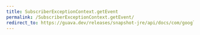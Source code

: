 ```yaml
---
title: SubscriberExceptionContext.getEvent
permalink: /SubscriberExceptionContext.getEvent/
redirect_to: https://guava.dev/releases/snapshot-jre/api/docs/com/google/common/eventbus/SubscriberExceptionContext.html#getEvent--
---
```

